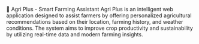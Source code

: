 🌾 Agri Plus - Smart Farming Assistant
Agri Plus is an intelligent web application designed to assist farmers by offering personalized agricultural recommendations based on their location, farming history, and weather conditions. The system aims to improve crop productivity and sustainability by utilizing real-time data and modern farming insights.
